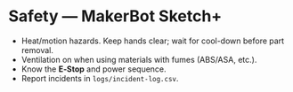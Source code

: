 # Safety — MakerBot Sketch+

- Heat/motion hazards. Keep hands clear; wait for cool-down before part removal.
- Ventilation on when using materials with fumes (ABS/ASA, etc.).
- Know the **E‑Stop** and power sequence.
- Report incidents in `logs/incident-log.csv`.
